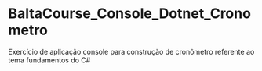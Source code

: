 # BaltaCourse_Console_Dotnet_Cronometro
Exercício de aplicação console para construção de cronômetro referente ao tema fundamentos do C#
